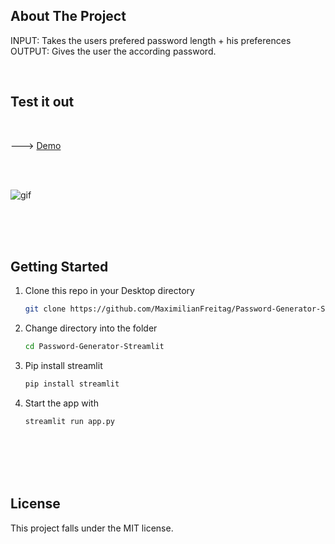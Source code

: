 ## About The Project
INPUT: Takes the users prefered password length + his preferences   <br /> 
OUTPUT: Gives the user the according password. 

<br />

<h2> Test it out </h2 >  <br> 

---> [Demo](https://share.streamlit.io/maximilianfreitag/password-generator-streamlit/pass_gen.py) 

<br />
<br />

![gif](https://user-images.githubusercontent.com/46624616/135414165-2716bc06-09b2-4e33-aa98-a5d4a8c39755.gif)



<br />
<br />
<br />


<!-- GETTING STARTED -->
## Getting Started


1. Clone this repo in your Desktop directory
   ```sh
   git clone https://github.com/MaximilianFreitag/Password-Generator-Streamlit.git
   ```

2. Change directory into the folder
   ```sh
   cd Password-Generator-Streamlit
   ```
3. Pip install streamlit
   ```sh
   pip install streamlit
   ```
   
4. Start the app with
   ```sh
   streamlit run app.py
   ```

<!-- Different functions -->


<br />


<br />
<br />
<br />

## License
This project falls under the MIT license.






